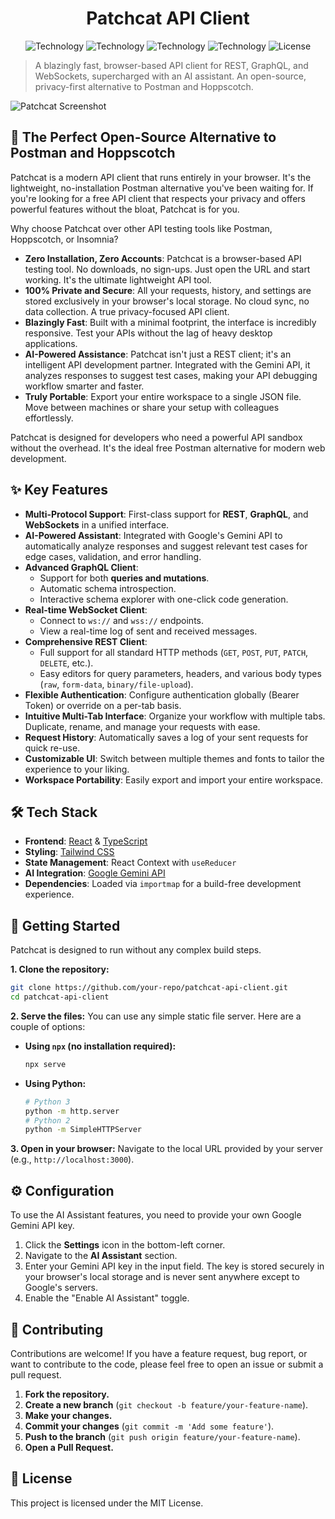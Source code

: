 <p align="center">
  <h1 align="center">Patchcat API Client</h1>
</p>

<p align="center">
  <img alt="Technology" src="https://img.shields.io/badge/React-20232A?style=for-the-badge&logo=react&logoColor=61DAFB" />
  <img alt="Technology" src="https://img.shields.io/badge/TypeScript-007ACC?style=for-the-badge&logo=typescript&logoColor=white" />
  <img alt="Technology" src="https://img.shields.io/badge/Tailwind_CSS-38B2AC?style=for-the-badge&logo=tailwind-css&logoColor=white" />
  <img alt="Technology" src="https://img.shields.io/badge/Gemini_API-8E75B1?style=for-the-badge&logo=google-gemini&logoColor=white" />
  <img alt="License" src="https://img.shields.io/badge/License-MIT-green.svg?style=for-the-badge" />
</p>

> A blazingly fast, browser-based API client for REST, GraphQL, and WebSockets, supercharged with an AI assistant. An open-source, privacy-first alternative to Postman and Hoppscotch.

![Patchcat Screenshot](https://i.ibb.co/C3FCyGmS/patchcat-screenshot.png)

## 🚀 The Perfect Open-Source Alternative to Postman and Hoppscotch

Patchcat is a modern API client that runs entirely in your browser. It's the lightweight, no-installation Postman alternative you've been waiting for. If you're looking for a free API client that respects your privacy and offers powerful features without the bloat, Patchcat is for you.

Why choose Patchcat over other API testing tools like Postman, Hoppscotch, or Insomnia?

-   **Zero Installation, Zero Accounts**: Patchcat is a browser-based API testing tool. No downloads, no sign-ups. Just open the URL and start working. It's the ultimate lightweight API tool.
-   **100% Private and Secure**: All your requests, history, and settings are stored exclusively in your browser's local storage. No cloud sync, no data collection. A true privacy-focused API client.
-   **Blazingly Fast**: Built with a minimal footprint, the interface is incredibly responsive. Test your APIs without the lag of heavy desktop applications.
-   **AI-Powered Assistance**: Patchcat isn't just a REST client; it's an intelligent API development partner. Integrated with the Gemini API, it analyzes responses to suggest test cases, making your API debugging workflow smarter and faster.
-   **Truly Portable**: Export your entire workspace to a single JSON file. Move between machines or share your setup with colleagues effortlessly.

Patchcat is designed for developers who need a powerful API sandbox without the overhead. It's the ideal free Postman alternative for modern web development.

## ✨ Key Features

-   **Multi-Protocol Support**: First-class support for **REST**, **GraphQL**, and **WebSockets** in a unified interface.
-   **AI-Powered Assistant**: Integrated with Google's Gemini API to automatically analyze responses and suggest relevant test cases for edge cases, validation, and error handling.
-   **Advanced GraphQL Client**:
    -   Support for both **queries and mutations**.
    -   Automatic schema introspection.
    -   Interactive schema explorer with one-click code generation.
-   **Real-time WebSocket Client**:
    -   Connect to `ws://` and `wss://` endpoints.
    -   View a real-time log of sent and received messages.
-   **Comprehensive REST Client**:
    -   Full support for all standard HTTP methods (`GET`, `POST`, `PUT`, `PATCH`, `DELETE`, etc.).
    -   Easy editors for query parameters, headers, and various body types (`raw`, `form-data`, `binary/file-upload`).
-   **Flexible Authentication**: Configure authentication globally (Bearer Token) or override on a per-tab basis.
-   **Intuitive Multi-Tab Interface**: Organize your workflow with multiple tabs. Duplicate, rename, and manage your requests with ease.
-   **Request History**: Automatically saves a log of your sent requests for quick re-use.
-   **Customizable UI**: Switch between multiple themes and fonts to tailor the experience to your liking.
-   **Workspace Portability**: Easily export and import your entire workspace.

## 🛠️ Tech Stack

-   **Frontend**: [React](https://reactjs.org/) & [TypeScript](https://www.typescriptlang.org/)
-   **Styling**: [Tailwind CSS](https://tailwindcss.com/)
-   **State Management**: React Context with `useReducer`
-   **AI Integration**: [Google Gemini API](https://ai.google.dev/)
-   **Dependencies**: Loaded via `importmap` for a build-free development experience.

## 🚀 Getting Started

Patchcat is designed to run without any complex build steps.

**1. Clone the repository:**
```bash
git clone https://github.com/your-repo/patchcat-api-client.git
cd patchcat-api-client
```

**2. Serve the files:**
You can use any simple static file server. Here are a couple of options:

-   **Using `npx` (no installation required):**
    ```bash
    npx serve
    ```
-   **Using Python:**
    ```bash
    # Python 3
    python -m http.server
    # Python 2
    python -m SimpleHTTPServer
    ```

**3. Open in your browser:**
Navigate to the local URL provided by your server (e.g., `http://localhost:3000`).

## ⚙️ Configuration

To use the AI Assistant features, you need to provide your own Google Gemini API key.

1.  Click the **Settings** icon in the bottom-left corner.
2.  Navigate to the **AI Assistant** section.
3.  Enter your Gemini API key in the input field. The key is stored securely in your browser's local storage and is never sent anywhere except to Google's servers.
4.  Enable the "Enable AI Assistant" toggle.

## 🤝 Contributing

Contributions are welcome! If you have a feature request, bug report, or want to contribute to the code, please feel free to open an issue or submit a pull request.

1.  **Fork the repository.**
2.  **Create a new branch** (`git checkout -b feature/your-feature-name`).
3.  **Make your changes.**
4.  **Commit your changes** (`git commit -m 'Add some feature'`).
5.  **Push to the branch** (`git push origin feature/your-feature-name`).
6.  **Open a Pull Request.**

## 📄 License

This project is licensed under the MIT License.